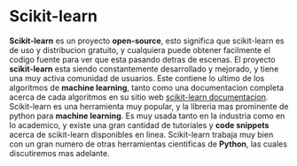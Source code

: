 # Scikit-learn

**Scikit-learn** es un proyecto **open-source**, esto significa que scikit-learn es de uso y distribucion gratuito, y cualquiera puede obtener facilmente el codigo fuente para ver que esta pasando detras de escenas. El proyecto **scikit-learn** esta siendo constantemente desarrollado y mejorado, y tiene una muy activa comunidad de usuarios. Este contiene lo ultimo de los algoritmos de **machine learning**, tanto como una documentacion completa acerca de cada algoritmos en su sitio web [scikit-learn documentacion](http://scikit-learn.org/stable/documentation). Scikit-learn es una herramienta muy popular, y la libreria mas prominente de python para **machine learning**. Es muy usada tanto en la industria como en lo academico, y existe una gran cantidad de tutoriales y **code snippets** acerca de scikit-learn disponibles en linea. Scikit-learn trabaja muy bien con un gran numero de otras herramientas cientificas de **Python**, las cuales discutiremos mas adelante.
